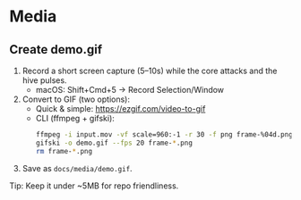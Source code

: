 # Media

## Create demo.gif

1. Record a short screen capture (5–10s) while the core attacks and the hive pulses.
   - macOS: Shift+Cmd+5 → Record Selection/Window
2. Convert to GIF (two options):
   - Quick & simple: https://ezgif.com/video-to-gif
   - CLI (ffmpeg + gifski):
     ```bash
     ffmpeg -i input.mov -vf scale=960:-1 -r 30 -f png frame-%04d.png
     gifski -o demo.gif --fps 20 frame-*.png
     rm frame-*.png
     ```
3. Save as `docs/media/demo.gif`.

Tip: Keep it under ~5MB for repo friendliness.
